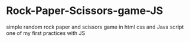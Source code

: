 # Rock-Paper-Scissors-game-JS
simple  random rock paper and scissors game in html css and Java script
one of my first practices with JS
